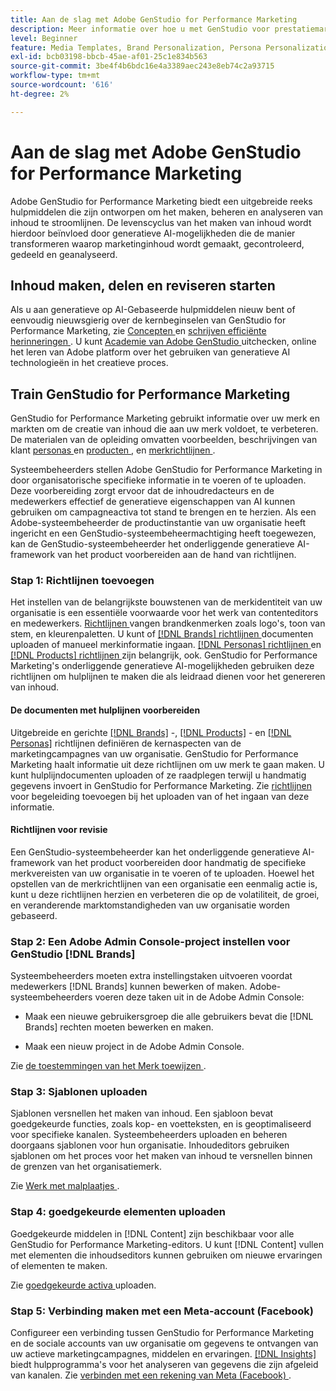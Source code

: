 ```yaml
---
title: Aan de slag met Adobe GenStudio for Performance Marketing
description: Meer informatie over hoe u met GenStudio voor prestatiemarketing aan de slag gaat om nieuwe marketingcontent te genereren die aansluit bij uw merk.
level: Beginner
feature: Media Templates, Brand Personalization, Persona Personalization, Product Personalization, Generative AI
exl-id: bcb03198-bbcb-45ae-af01-25c1e834b563
source-git-commit: 3be4f4b6bdc16e4a3389aec243e8eb74c2a93715
workflow-type: tm+mt
source-wordcount: '616'
ht-degree: 2%

---
```


# Aan de slag met Adobe GenStudio for Performance Marketing

Adobe GenStudio for Performance Marketing biedt een uitgebreide reeks hulpmiddelen die zijn ontworpen om het maken, beheren en analyseren van inhoud te stroomlijnen. De levenscyclus van het maken van inhoud wordt hierdoor beïnvloed door generatieve AI-mogelijkheden die de manier transformeren waarop marketinginhoud wordt gemaakt, gecontroleerd, gedeeld en geanalyseerd.

## Inhoud maken, delen en reviseren starten

Als u aan generatieve op AI-Gebaseerde hulpmiddelen nieuw bent of eenvoudig nieuwsgierig over de kernbeginselen van GenStudio for Performance Marketing, zie [ Concepten ](concepts.md) en [ schrijven efficiënte herinneringen ](effective-prompts.md). U kunt [ Academie van Adobe GenStudio ](https://learningmanager.adobe.com/genstudioacademy) uitchecken, online het leren van Adobe platform over het gebruiken van generatieve AI technologieën in het creatieve proces.

## Train GenStudio for Performance Marketing

GenStudio for Performance Marketing gebruikt informatie over uw merk en markten om de creatie van inhoud die aan uw merk voldoet, te verbeteren. De materialen van de opleiding omvatten voorbeelden, beschrijvingen van klant [ personas ](/help/user-guide/guidelines/personas.md) en [ producten ](/help/user-guide/guidelines/products.md), en [ merkrichtlijnen ](/help/user-guide/guidelines/overview.md).

Systeembeheerders stellen Adobe GenStudio for Performance Marketing in door organisatorische specifieke informatie in te voeren of te uploaden. Deze voorbereiding zorgt ervoor dat de inhoudredacteurs en de medewerkers effectief de generatieve eigenschappen van AI kunnen gebruiken om campagneactiva tot stand te brengen en te herzien. Als een Adobe-systeembeheerder de productinstantie van uw organisatie heeft ingericht en een GenStudio-systeembeheermachtiging heeft toegewezen, kan de GenStudio-systeembeheerder het onderliggende generatieve AI-framework van het product voorbereiden aan de hand van richtlijnen.

### Stap 1: Richtlijnen toevoegen

Het instellen van de belangrijkste bouwstenen van de merkidentiteit van uw organisatie is een essentiële voorwaarde voor het werk van contenteditors en medewerkers. [ Richtlijnen ](./guidelines/overview.md) vangen brandkenmerken zoals logo&#39;s, toon van stem, en kleurenpaletten. U kunt of [[!DNL Brands]  richtlijnen ](./guidelines/brands.md) documenten uploaden of manueel merkinformatie ingaan. [[!DNL Personas]  richtlijnen ](./guidelines/personas.md) en [[!DNL Products]  richtlijnen ](./guidelines/products.md) zijn belangrijk, ook. GenStudio for Performance Marketing&#39;s onderliggende generatieve AI-mogelijkheden gebruiken deze richtlijnen om hulplijnen te maken die als leidraad dienen voor het genereren van inhoud.

#### De documenten met hulplijnen voorbereiden

Uitgebreide en gerichte [[!DNL Brands]](./guidelines/brands.md) -, [[!DNL Products]](./guidelines/products.md) - en [[!DNL Personas]](./guidelines/personas.md) richtlijnen definiëren de kernaspecten van de marketingcampagnes van uw organisatie. GenStudio for Performance Marketing haalt informatie uit deze richtlijnen om uw merk te gaan maken. U kunt hulplijndocumenten uploaden of ze raadplegen terwijl u handmatig gegevens invoert in GenStudio for Performance Marketing. Zie [ richtlijnen ](./guidelines/overview.md) voor begeleiding toevoegen bij het uploaden van of het ingaan van deze informatie.

#### Richtlijnen voor revisie

Een GenStudio-systeembeheerder kan het onderliggende generatieve AI-framework van het product voorbereiden door handmatig de specifieke merkvereisten van uw organisatie in te voeren of te uploaden. Hoewel het opstellen van de merkrichtlijnen van een organisatie een eenmalig actie is, kunt u deze richtlijnen herzien en verbeteren die op de volatiliteit, de groei, en veranderende marktomstandigheden van uw organisatie worden gebaseerd.

### Stap 2: Een Adobe Admin Console-project instellen voor GenStudio [!DNL Brands]

Systeembeheerders moeten extra instellingstaken uitvoeren voordat medewerkers [!DNL Brands] kunnen bewerken of maken. Adobe-systeembeheerders voeren deze taken uit in de Adobe Admin Console:

* Maak een nieuwe gebruikersgroep die alle gebruikers bevat die [!DNL Brands] rechten moeten bewerken en maken.

* Maak een nieuw project in de Adobe Admin Console.

Zie [ de toestemmingen van het Merk toewijzen ](configure-brand-permissions.md).

### Stap 3: Sjablonen uploaden

Sjablonen versnellen het maken van inhoud. Een sjabloon bevat goedgekeurde functies, zoals kop- en voetteksten, en is geoptimaliseerd voor specifieke kanalen. Systeembeheerders uploaden en beheren doorgaans sjablonen voor hun organisatie. Inhoudeditors gebruiken sjablonen om het proces voor het maken van inhoud te versnellen binnen de grenzen van het organisatiemerk.

Zie [ Werk met malplaatjes ](./content/use-templates.md).

### Stap 4: goedgekeurde elementen uploaden

Goedgekeurde middelen in [!DNL Content] zijn beschikbaar voor alle GenStudio for Performance Marketing-editors. U kunt [!DNL Content] vullen met elementen die inhoudseditors kunnen gebruiken om nieuwe ervaringen of elementen te maken.

Zie [ goedgekeurde activa ](./content/manage-assets.md) uploaden.

### Stap 5: Verbinding maken met een Meta-account (Facebook)

Configureer een verbinding tussen GenStudio for Performance Marketing en de sociale accounts van uw organisatie om gegevens te ontvangen van uw actieve marketingcampagnes, middelen en ervaringen. [[!DNL Insights]](./insights/overview.md) biedt hulpprogramma&#39;s voor het analyseren van gegevens die zijn afgeleid van kanalen. Zie [ verbinden met een rekening van Meta (Facebook) ](./insights/connect-channel.md#meta-ads-connect).
